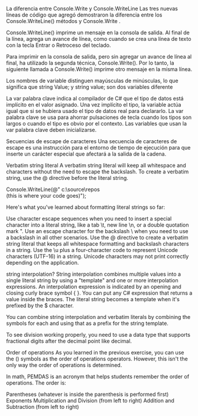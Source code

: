 La diferencia entre Console.Write y Console.WriteLine
Las tres nuevas líneas de código que agregó demostraron la diferencia entre los Console.WriteLine() métodos y Console.Write .

Console.WriteLine() imprime un mensaje en la consola de salida. Al final de la línea, agrega un avance de línea, como cuando se crea una línea de texto con la tecla Entrar o Retroceso del teclado.

Para imprimir en la consola de salida, pero sin agregar un avance de línea al final, ha utilizado la segunda técnica, Console.Write(). Por lo tanto, la siguiente llamada a Console.Write() imprime otro mensaje en la misma línea.

Los nombres de variable distinguen mayúsculas de minúsculas, lo que significa que string Value; y string value; son dos variables diferente

La var palabra clave indica al compilador de C# que el tipo de datos está implícito en el valor asignado. Una vez implícito el tipo, la variable actúa igual que si se hubiera usado el tipo de datos real para declararlo. La var palabra clave se usa para ahorrar pulsaciones de tecla cuando los tipos son largos o cuando el tipo es obvio por el contexto.
Las variables que usan la var palabra clave deben inicializarse.


Secuencias de escape de caracteres
Una secuencia de caracteres de escape es una instrucción para el entorno de tiempo de ejecución para que inserte un carácter especial que afectará a la salida de la cadena. 

Verbatim string literal
A verbatim string literal will keep all whitespace and characters without the need to escape the backslash. To create a verbatim string, use the @ directive before the literal string.


Console.WriteLine(@"    c:\source\repos    
        (this is where your code goes)");

Here's what you've learned about formatting literal strings so far:

Use character escape sequences when you need to insert a special character into a literal string, like a tab \t, new line \n, or a double quotation mark \".
Use an escape character for the backslash \\ when you need to use a backslash in all other scenarios.
Use the @ directive to create a verbatim string literal that keeps all whitespace formatting and backslash characters in a string.
Use the \u plus a four-character code to represent Unicode characters (UTF-16) in a string.
Unicode characters may not print correctly depending on the application.

string interpolation?
String interpolation combines multiple values into a single literal string by using a "template" and one or more interpolation expressions. An interpolation expression is indicated by an opening and closing curly brace symbol { }. You can put any C# expression that returns a value inside the braces. The literal string becomes a template when it's prefixed by the $ character.


You can combine string interpolation and verbatim literals by combining the symbols for each and using that as a prefix for the string template.



To see division working properly, you need to use a data type that supports fractional digits after the decimal point like decimal.

Order of operations
As you learned in the previous exercise, you can use the () symbols as the order of operations operators. However, this isn't the only way the order of operations is determined.

In math, PEMDAS is an acronym that helps students remember the order of operations. The order is:

Parentheses (whatever is inside the parenthesis is performed first)
Exponents
Multiplication and Division (from left to right)
Addition and Subtraction (from left to right)









